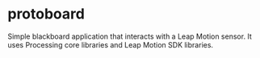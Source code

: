 protoboard
==========

Simple blackboard application that interacts with a Leap Motion sensor. It uses Processing core libraries and Leap Motion SDK libraries.